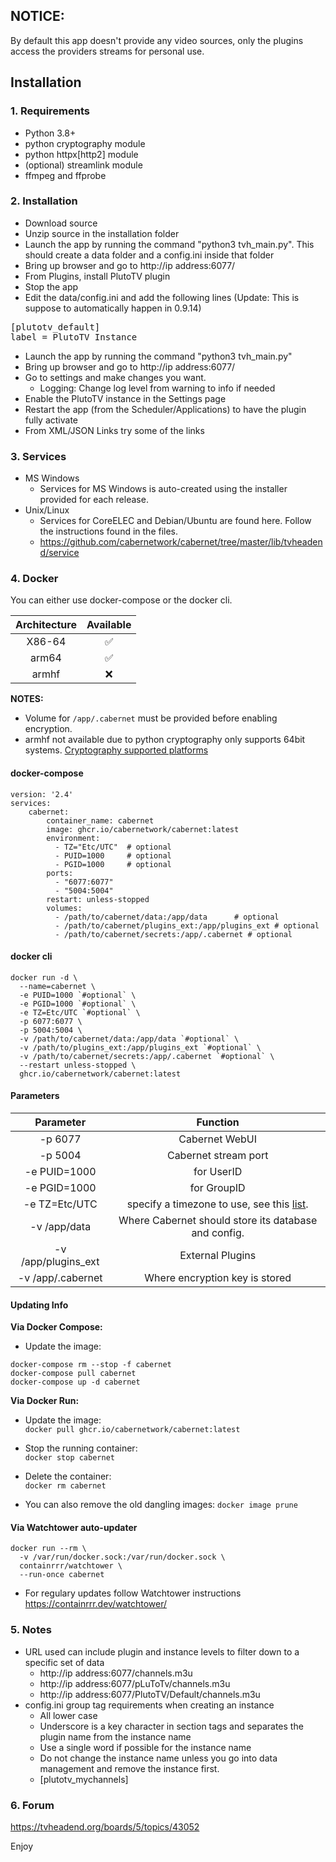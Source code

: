 ## NOTICE: 
By default this app doesn't provide any video sources, only the plugins access the providers streams for personal use.

## Installation
### 1. Requirements
- Python 3.8+
- python cryptography module
- python httpx[http2] module
- (optional) streamlink module
- ffmpeg and ffprobe

### 2. Installation
- Download source
- Unzip source in the installation folder
- Launch the app by running the command "python3 tvh_main.py". This should create a data folder and a config.ini inside that folder
- Bring up browser and go to http://ip address:6077/
- From Plugins, install PlutoTV plugin
- Stop the app
- Edit the data/config.ini and add the following lines (Update: This is suppose to automatically happen in 0.9.14)
<pre>
[plutotv_default]
label = PlutoTV Instance
</pre>
- Launch the app by running the command "python3 tvh_main.py"
- Bring up browser and go to http://ip address:6077/
- Go to settings and make changes you want.
    - Logging: Change log level from warning to info if needed
- Enable the PlutoTV instance in the Settings page
- Restart the app (from the Scheduler/Applications) to have the plugin fully activate
- From XML/JSON Links try some of the links

### 3. Services
- MS Windows
    - Services for MS Windows is auto-created using the installer provided for each release.
- Unix/Linux
    - Services for CoreELEC and Debian/Ubuntu are found here. Follow the instructions found in the files.
    - https://github.com/cabernetwork/cabernet/tree/master/lib/tvheadend/service

### 4. Docker
You can either use docker-compose or the docker cli.

| Architecture | Available |
|:----:|:----:|
| X86-64 | ✅ |
| arm64 | ✅ |
| armhf | ❌ |

**NOTES:** 
- Volume for ```/app/.cabernet``` must be provided before enabling encryption.
- armhf not available due to python cryptography only supports 64bit systems.
[Cryptography supported platforms](https://cryptography.io/en/latest/installation/#supported-platforms)

#### docker-compose
```
version: '2.4'
services:
    cabernet:
        container_name: cabernet
        image: ghcr.io/cabernetwork/cabernet:latest
        environment:
          - TZ="Etc/UTC"  # optional
          - PUID=1000     # optional
          - PGID=1000     # optional
        ports:
          - "6077:6077"
          - "5004:5004"
        restart: unless-stopped
        volumes:
          - /path/to/cabernet/data:/app/data      # optional
          - /path/to/cabernet/plugins_ext:/app/plugins_ext # optional
          - /path/to/cabernet/secrets:/app/.cabernet # optional
```

#### docker cli
```
docker run -d \
  --name=cabernet \
  -e PUID=1000 `#optional` \
  -e PGID=1000 `#optional` \
  -e TZ=Etc/UTC `#optional` \
  -p 6077:6077 \
  -p 5004:5004 \
  -v /path/to/cabernet/data:/app/data `#optional` \
  -v /path/to/plugins_ext:/app/plugins_ext `#optional` \
  -v /path/to/cabernet/secrets:/app/.cabernet `#optional` \
  --restart unless-stopped \
  ghcr.io/cabernetwork/cabernet:latest
```

#### Parameters

| Parameter | Function |
| :----: | :----: |
| -p 6077 | Cabernet WebUI |
| -p 5004 | Cabernet stream port |
| -e PUID=1000  | for UserID    |
| -e PGID=1000  | for GroupID   |
| -e TZ=Etc/UTC | specify a timezone to use, see this [list](https://en.wikipedia.org/wiki/List_of_tz_database_time_zones#List).|
| -v /app/data | Where Cabernet should store its database and config. |
| -v /app/plugins_ext | External Plugins |
| -v /app/.cabernet | Where encryption key is stored |

#### Updating Info
**Via Docker Compose:**

- Update the image:
```
docker-compose rm --stop -f cabernet
docker-compose pull cabernet
docker-compose up -d cabernet
```

**Via Docker Run:**

- Update the image:   
```docker pull ghcr.io/cabernetwork/cabernet:latest```

- Stop the running container:  
```docker stop cabernet```

- Delete the container:   
```docker rm cabernet```

- You can also remove the old dangling images:
```docker image prune```

#### Via Watchtower auto-updater
```
docker run --rm \
  -v /var/run/docker.sock:/var/run/docker.sock \
  containrrr/watchtower \
  --run-once cabernet
```

- For regulary updates follow Watchtower instructions 
https://containrrr.dev/watchtower/


### 5. Notes
- URL used can include plugin and instance levels to filter down to a specific set of data
    - http://ip address:6077/channels.m3u
    - http://ip address:6077/pLuToTv/channels.m3u
    - http://ip address:6077/PlutoTV/Default/channels.m3u
- config.ini group tag requirements when creating an instance
    - All lower case
    - Underscore is a key character in section tags and separates the plugin name from the instance name
    - Use a single word if possible for the instance name
    - Do not change the instance name unless you go into data management and remove the instance first.
    - [plutotv_mychannels]

### 6. Forum
https://tvheadend.org/boards/5/topics/43052

Enjoy
